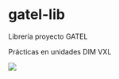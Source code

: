 # gatel-lib

Librería proyecto GATEL

Prácticas en unidades DIM VXL


![](https://git.institutomilitar.com/Camope/gatel/-/wikis/img/Diagrama_clases_GATEL.png)
